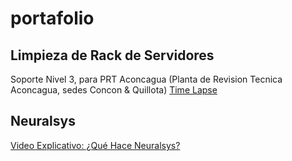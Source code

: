 # portafolio

## Limpieza de Rack de Servidores
Soporte Nivel 3, para PRT Aconcagua (Planta de Revision Tecnica Aconcagua, sedes Concon & Quillota)
[Time Lapse](https://youtu.be/SEYR4XcrF9M)

## Neuralsys
[Video Explicativo: ¿Qué Hace Neuralsys?](https://youtu.be/Eqb-arkqd3s)


